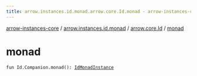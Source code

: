 ```yaml
---
title: arrow.instances.id.monad.arrow.core.Id.monad - arrow-instances-core
---
```


[arrow-instances-core](../../index.html) / [arrow.instances.id.monad](../index.html) / [arrow.core.Id](index.html) / [monad](./monad.html)

# monad

`fun Id.Companion.monad(): `[`IdMonadInstance`](../../arrow.instances/-id-monad-instance/index.html)